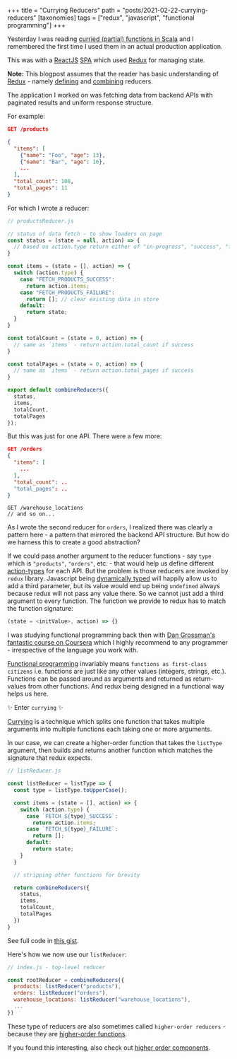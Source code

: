 +++
title = "Currying Reducers"
path = "posts/2021-02-22-currying-reducers"
[taxonomies]
tags = ["redux", "javascript", "functional programming"]
+++

Yesterday I was reading [curried (partial) functions in Scala][11] and I remembered the first time I used them in an actual production application.

<!-- more -->

This was with a [ReactJS][1] [SPA][2] which used [Redux][3] for managing state.

**Note:** This blogpost assumes that the reader has basic understanding of [Redux][3] - namely [defining][13] and [combining][14] reducers.

The application I worked on was fetching data from backend APIs with paginated results and uniform response structure.

For example:

```json
GET /products

{
  "items": [
    {"name": "Foo", "age": 13},
    {"name": "Bar", "age": 16},
    ...
  ],
  "total_count": 108,
  "total_pages": 11
}
```

For which I wrote a reducer:

```js
// productsReducer.js

// status of data fetch - to show loaders on page
const status = (state = null, action) => {
  // based on action.type return either of "in-progress", "success", "failure"
}

const items = (state = [], action) => {
  switch (action.type) {
    case "FETCH_PRODUCTS_SUCCESS":
      return action.items;
    case "FETCH_PRODUCTS_FAILURE":
      return []; // clear existing data in store
    default:
      return state;
  }
}

const totalCount = (state = 0, action) => {
  // same as `items` - return action.total_count if success
}

const totalPages = (state = 0, action) => {
  // same as `items` - return action.total_pages if success
}

export default combineReducers({
  status,
  items,
  totalCount,
  totalPages
});
```

But this was just for one API. There were a few more:

```json
GET /orders
{
  "items": [
    ...
  ],
  "total_count": ..
  "total_pages": ..
}
```

```
GET /warehouse_locations
// and so on...
```

As I wrote the second reducer for `orders`, I realized there was clearly a pattern here - a pattern that mirrored the backend API structure. But how do we harness this to create a good abstraction?

If we could pass another argument to the reducer functions - say `type` which is `"products"`, `"orders"`, etc. -
that would help us define different [action-types][12] for each API.
But the problem is those reducers are invoked by `redux` library.
Javascript being [dynamically typed][7] will happily allow us to add a third parameter,
but its value would end up being `undefined` always because redux will not pass any value there.
So we cannot just add a third argument to every function. The function we provide to redux
has to match the function signature:

```js
(state = <initValue>, action) => {}
```


I was studying functional programming back then with
[Dan Grossman's fantastic course on Coursera][6] which I highly recommend to any programmer -
irrespective of the language you work with.

[Functional programming][5] invariably means `functions as first-class citizens` i.e. functions are
just like any other values (integers, strings, etc.). Functions can be passed around as arguments and
returned as return-values from other functions. And redux being designed in a functional way helps us here.

:sparkles: Enter `currying` :sparkles:

[Currying][4] is a technique which splits one function that takes multiple arguments into multiple functions
each taking one or more arguments.

In our case, we can create a higher-order function that takes the `listType` argument, then builds and returns another function which matches the signature that redux expects.

```js
// listReducer.js

const listReducer = listType => {
  const type = listType.toUpperCase();

  const items = (state = [], action) => {
    switch (action.type) {
      case `FETCH_${type}_SUCCESS`:
        return action.items;
      case `FETCH_${type}_FAILURE`:
        return [];
      default:
        return state;
    }
  }

  // stripping other functions for brevity

  return combineReducers({
    status,
    items,
    totalCount,
    totalPages
  })
}
```

See full code in [this gist][8].

Here's how we now use our `listReducer`:

```js
// index.js - top-level reducer

const rootReducer = combineReducers({
  products: listReducer("products"),
  orders: listReducer("orders"),
  warehouse_locations: listReducer("warehouse_locations"),
  ...
})
```

These type of reducers are also sometimes called `higher-order reducers` -
because they are [higher-order functions][9].

If you found this interesting, also check out [higher order components][10].

[1]: https://reactjs.org/
[2]: https://en.wikipedia.org/wiki/Single-page_application
[3]: https://redux.js.org/
[4]: https://en.wikipedia.org/wiki/Currying
[5]: https://en.wikipedia.org/wiki/Functional_programming
[6]: https://www.coursera.org/learn/programming-languages
[7]: https://en.wikipedia.org/wiki/Dynamic_programming_language
[8]: https://gist.github.com/tejasbubane/aa7477ca98c4c667a49d3eaf692dc717
[9]: https://en.wikipedia.org/wiki/Higher-order_function
[10]:https://reactjs.org/docs/higher-order-components.html
[11]: https://www.coursera.org/lecture/progfun1/lecture-2-2-currying-fOuQ9
[12]: https://redux.js.org/tutorials/fundamentals/part-3-state-actions-reducers#designing-actions
[13]: https://redux.js.org/tutorials/fundamentals/part-3-state-actions-reducers#writing-reducers
[14]: https://redux.js.org/tutorials/fundamentals/part-3-state-actions-reducers#combining-reducers
